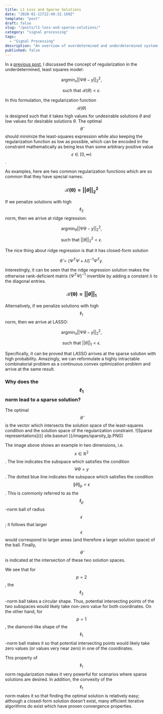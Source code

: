 ```yaml
---
title: L1 Loss and Sparse Solutions
date: "2020-01-11T22:40:32.169Z"
template: "post"
draft: false
slug: "/posts/l1-loss-and-sparse-solutions/"
category: "signal processing"
tags:
  - "Signal Processing"
description: "An overview of overdetermined and underdetermined systems, the role of regularization, and applications to compressed sensing."
published: false
---
```


In a [previous post](https://alanqrwang.github.io/posts-underdetermined-systems-and-regularization/), I discussed the concept of regularization in the underdetermined, least squares model:

$$
\text{arg}\min_x ||\Psi \theta - y||_2^2,
$$

$$
\text{such that   } \mathcal{R}(\theta) < \epsilon.
$$

In this formulation, the regularization function $$\mathcal{R}(\theta)$$ is designed such that it takes high values for undesirable solutions $\theta$ and low values for desirable solutions $\theta$. The optimal $$\hat{\theta}$$ should minimize the least-squares expression while also keeping the regularization function as low as possible, which can be encoded in the constraint mathematically as being less than some arbitrary positive value $$\epsilon \in [0, \infty)$$. 

As examples, here are two common regularization functions which are so common that they have special names.

### $$\mathcal{R(\theta)} = ||\theta||_2^2$$
If we penalize solutions with high $$\ell_2$$ norm, then we arrive at ridge regression:

$$
\text{arg}\min_\theta ||\Psi \theta - y||_2^2,
$$

$$
\text{such that   } ||\theta||_2^2 < \epsilon.
$$

The nice thing about ridge regression is that it has closed-form solution

$$
\hat{\theta} = (\Psi^T\Psi + \lambda I)^{-1}\Psi^Ty.
$$

Interestingly, it can be seen that the ridge regression solution makes the otherwise rank-deficient matrix $(\Psi^T \Psi)^{-1}$ invertible by adding a constant $\lambda$ to the diagonal entries.

### $$\mathcal{R(\theta)} = ||\theta||_1$$
Alternatively, if we penalize solutions with high $$\ell_1$$ norm, then we arrive at LASSO:

$$
\text{arg}\min_x ||\Psi \theta-y||_2^2,
$$

$$
\text{such that   } ||\theta||_1 < \epsilon.
$$

Specifically, it can be proved that LASSO arrives at the sparse solution with high probability. Amazingly, we can reformulate a highly intractable combinatorial problem as a continuous convex optimization problem and arrive at the same result.

### Why does the $$\ell_1$$ norm lead to a sparse solution? 
The optimal $$\hat{\theta}$$ is the vector which intersects the solution space of the least-squares condition and the solution space of the regularization constraint.
![Sparse representations]({{ site.baseurl }}/images/sparsity_lp.PNG)

The image above shows an example in two dimensions, i.e. $$x \in \mathbb{R}^2$$. The line indicates the subspace which satisfies the condition $$\Psi \theta = y$$. The dotted blue line indicates the subspace which satisfies the condition $$\|\theta\|_p < \epsilon$$. This is commonly referred to as the $$\ell_p$$-norm ball of radius $$\epsilon$$; it follows that larger $$\epsilon$$ would correspond to larger areas (and therefore a larger solution space) of the ball. Finally, $$\hat{\theta}$$ is indicated at the intersection of these two solution spaces.

We see that for $$p=2$$, the $$\ell_2$$-norm ball takes a circular shape. Thus, potential intersecting points of the two subspaces would likely take non-zero value for both coordinates. On the other hand, for $$p=1$$, the diamond-like shape of the $$\ell_1$$-norm ball makes it so that potential intersecting points would likely take zero values (or values very near zero) in one of the coordinates.

This property of $$\ell_1$$ norm regularization makes it very powerful for scenarios where sparse solutions are desired. In addition, the convexity of the $$\ell_1$$ norm makes it so that finding the optimal solution is relatively easy; although a closed-form solution doesn't exist, many efficient iterative algorithms do exist which have proven convergence properties.
